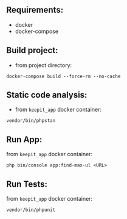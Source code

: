 Requirements:
-
- docker
- docker-compose

Build project:
- 
- from project directory:
```
docker-compose build --force-rm --no-cache
```

Static code analysis:
-
- from ``keepit_app`` docker container:
```
vendor/bin/phpstan
```
Run App:
-
from ``keepit_app`` docker container:
```
php bin/console app:find-max-ul <URL>
```

Run Tests:
-
from ``keepit_app`` docker container:
```
vendor/bin/phpunit
```
